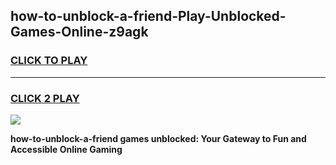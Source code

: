 
## how-to-unblock-a-friend-Play-Unblocked-Games-Online-z9agk
<h3>
<a href="https://premium76.site?title=how-to-unblock-a-friend&ref=25A">CLICK TO PLAY</a></h3>
<hr>

<h3>
<a href="https://premium76.site?title=how-to-unblock-a-friend&ref=25A">CLICK 2 PLAY</a>
  
</h3>

<a href="https://premium76.site?title=how-to-unblock-a-friend&ref=25A"><img src="https://clearcache.store/games.png"></a>


**how-to-unblock-a-friend games unblocked: Your Gateway to Fun and Accessible Online Gaming**
